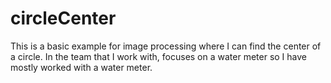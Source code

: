 # circleCenter
This is a basic example for image processing where I can find the center of a circle. In the team that I work with, focuses on a water meter so I have mostly worked with a water meter.

